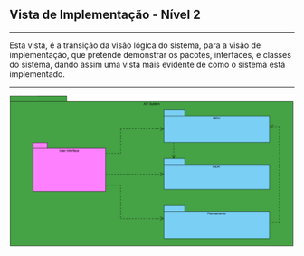 ## Vista de Implementação - Nível 2

------------------------------
Esta vista, é a transição da visão lógica do sistema, para a visão de implementação, que pretende demonstrar os pacotes, interfaces, e classes do sistema, dando assim uma vista mais evidente de como o sistema está implementado.

--------------------------------
![VI](VI_LVL2.png)